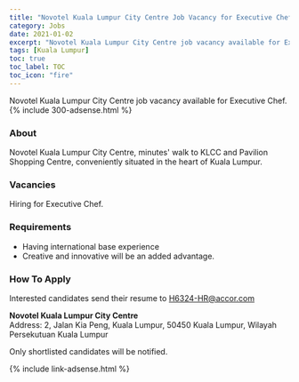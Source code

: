 ```yaml
---
title: "Novotel Kuala Lumpur City Centre Job Vacancy for Executive Chef" 
category: Jobs 
date: 2021-01-02
excerpt: "Novotel Kuala Lumpur City Centre job vacancy available for Executive Chef" 
tags: [Kuala Lumpur] 
toc: true 
toc_label: TOC 
toc_icon: "fire" 
--- 
```


Novotel Kuala Lumpur City Centre job vacancy available for Executive Chef.
{% include 300-adsense.html %} 

### About
Novotel Kuala Lumpur City Centre, minutes' walk to KLCC and Pavilion Shopping Centre, conveniently situated in the heart of Kuala Lumpur.

### Vacancies
Hiring for Executive Chef. 

### Requirements
- Having international base experience
- Creative and innovative will be an added advantage.

### How To Apply
Interested candidates send their resume to H6324-HR@accor.com

**Novotel Kuala Lumpur City Centre** <br/>
Address: 2, Jalan Kia Peng, Kuala Lumpur, 50450 Kuala Lumpur, Wilayah Persekutuan Kuala Lumpur

Only shortlisted candidates will be notified.

{% include link-adsense.html %} 